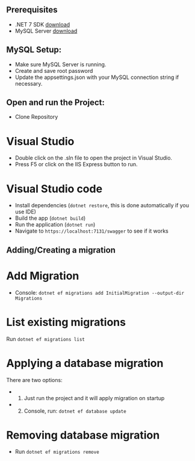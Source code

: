 
## Prerequisites
- .NET 7 SDK [download](https://www.microsoft.com/net/download)
- MySQL Server [download](https://dev.mysql.com/downloads/)

## MySQL Setup:
- Make sure MySQL Server is running.
- Create and save root password
- Update the appsettings.json with your MySQL connection string if necessary.

## Open and run the Project:
- Clone Repository

# Visual Studio
- Double click on the .sln file to open the project in Visual Studio.
- Press F5 or click on the IIS Express button to run.

# Visual Studio code
- Install dependencies (`dotnet restore`, this is done automatically if you use IDE)
- Build the app (`dotnet build`)
- Run the application (`dotnet run`)
- Navigate to `https://localhost:7131/swagger` to see if it works

## Adding/Creating a migration

# Add Migration
- Console: `dotnet ef migrations add InitialMigration --output-dir Migrations`

# List existing migrations

Run `dotnet ef migrations list`

# Applying a database migration

There are two options:

- 1. Just run the project and it will apply migration on startup
- 2. Console, run: `dotnet ef database update`

# Removing database migration

- Run `dotnet ef migrations remove`
